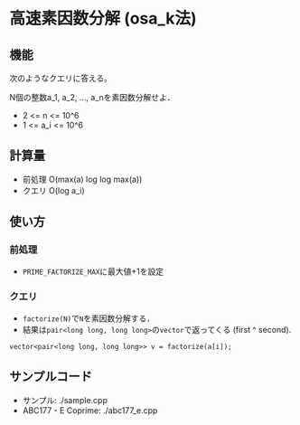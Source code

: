 # 高速素因数分解 (osa_k法)

## 機能

次のようなクエリに答える。

N個の整数a_1, a_2, ..., a_nを素因数分解せよ．
- 2 <= n <= 10^6
- 1 <= a_i <= 10^6

## 計算量
- 前処理 O(max(a) log log max(a))
- クエリ O(log a_i)

## 使い方

### 前処理
- `PRIME_FACTORIZE_MAX`に最大値+1を設定

### クエリ
- `factorize(N)`で`N`を素因数分解する．
- 結果は`pair<long long, long long>`の`vector`で返ってくる (first ^ second).
```
vector<pair<long long, long long>> v = factorize(a[i]);
```

## サンプルコード

- サンプル: ./sample.cpp
- ABC177 - E Coprime: ./abc177_e.cpp